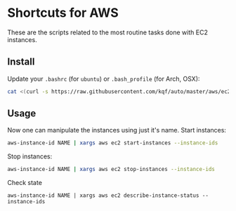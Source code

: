 # Shortcuts for AWS
These are the scripts related to the most routine tasks done with EC2 instances.

## Install
Update your `.bashrc` (for `ubuntu`) or `.bash_profile`  (for Arch, OSX):

```bash
cat <(curl -s https://raw.githubusercontent.com/kqf/auto/master/aws/ec2.sh) > ~/.bashrc
```

## Usage
Now one can manipulate the instances using just it's name.
Start instances:
```bash
aws-instance-id NAME | xargs aws ec2 start-instances --instance-ids
```
Stop instances:
```bash
aws-instance-id NAME | xargs aws ec2 stop-instances --instance-ids
```
Check state
```
aws-instance-id NAME | xargs aws ec2 describe-instance-status --instance-ids
```
